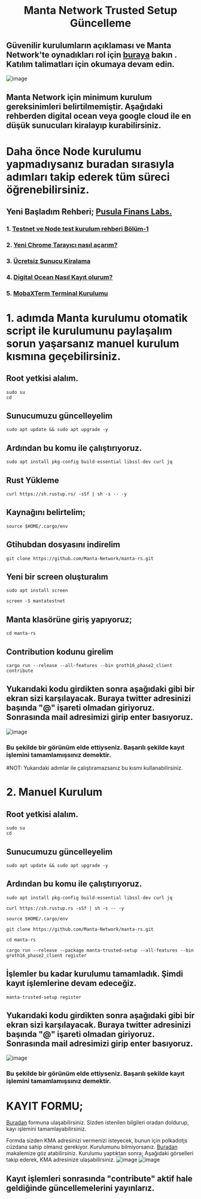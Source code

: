 <h1 align="center">Manta Network Trusted Setup Güncelleme

  ## Güvenilir kurulumların açıklaması ve Manta Network'te oynadıkları rol için [buraya](https://docs.manta.network/docs/concepts/TrustedSetup) bakın . Katılım talimatları için okumaya devam edin.
  
 ![image](https://docs.manta.network/img/guides/trusted-setup-stages.svg)

## Manta Network için minimum kurulum gereksinimleri belirtilmemiştir. Aşağıdaki rehberden digital ocean veya google cloud ile en düşük sunucuları kiralayıp kurabilirsiniz.
  
   # Daha önce Node kurulumu yapmadıysanız buradan sırasıyla adımları takip ederek tüm süreci öğrenebilirsiniz.
  ## Yeni Başladım Rehberi; [Pusula Finans Labs.](https://www.labs.pusulafinans.com/category/rehber/)
  ### 1. [Testnet ve Node test kurulum rehberi Bölüm-1](https://www.labs.pusulafinans.com/2022/08/23/testnet-ve-node-kurulum-rehberi/)
  ### 2. [Yeni Chrome Tarayıcı nasıl açarım?](https://www.labs.pusulafinans.com/2022/08/23/yeni-chrome-tarayici-nasil-acarim/)
  ### 3. [Ücretsiz Sunucu Kiralama](https://www.labs.pusulafinans.com/2022/08/23/nasil-ucretsiz-sunucu-kiralarim/)
  ### 4. [Digital Ocean Nasıl Kayıt olurum?](https://www.labs.pusulafinans.com/2022/08/23/digital-oceana-nasil-kayit-olabilirim/)
  ### 5. [MobaXTerm Terminal Kurulumu](https://www.labs.pusulafinans.com/2022/08/23/mobaxterm-terminal-kurulumu/)

 
  
  # 1. adımda Manta kurulumu otomatik script ile kurulumunu paylaşalım sorun yaşarsanız manuel kurulum kısmına geçebilirsiniz.
  
  
  ## Root yetkisi alalım.
  ```
  sudo su
  cd
  ```
  
 ## Sunucumuzu güncelleyelim
  
  ```
 sudo apt update && sudo apt upgrade -y
  ```
  
 ## Ardından bu komu ile çalıştırıyoruz.
  
 ```
sudo apt install pkg-config build-essential libssl-dev curl jq
 ```
 
  ## Rust Yükleme
 ```
curl https://sh.rustup.rs/ -sSf | sh -s -- -y
 ```
 ## Kaynağını belirtelim;
   ```
source $HOME/.cargo/env
 ```

 ## Gtihubdan dosyasını indirelim
 ```
git clone https://github.com/Manta-Network/manta-rs.git
 ```

 ## Yeni bir screen oluşturalım
 ```
sudo apt install screen
 ```
 ```
screen -S mantatestnet
 ``` 

 ## Manta klasörüne giriş yapıyoruz;
 ```
cd manta-rs
 ```
 
 ## Contribution kodunu girelim

 ```
cargo run --release --all-features --bin groth16_phase2_client contribute
 ``` 
  
 ## Yukarıdaki kodu girdikten sonra aşağıdaki gibi bir ekran sizi karşılayacak. Buraya twitter adresinizi başında "@" işareti olmadan giriyoruz. Sonrasında mail adresimizi girip enter basıyoruz.
  
  ![image](https://docs.manta.network/assets/images/ts_guide_register-a29ac5c407de7d05e590fefa7c93ae5e.png)
  
### Bu şekilde bir görünüm elde ettiyseniz. Başarılı şekilde kayıt işlemini tamamlamışsınız demektir. 

#NOT: Yukarıdaki adımlar ile çalıştıramazsanız bu kısmı kullanabilirsiniz. 

 # 2. Manuel Kurulum
  
  
  ## Root yetkisi alalım.
  ```
  sudo su
  cd
  ```
  
 ## Sunucumuzu güncelleyelim
  
  ```
 sudo apt update && sudo apt upgrade -y
  ```
  
 ## Ardından bu komu ile çalıştırıyoruz.
  
 ```
sudo apt install pkg-config build-essential libssl-dev curl jq
 ```
 ```
curl https://sh.rustup.rs -sSf | sh -s -- -y
 ```
 ```
source $HOME/.cargo/env
 ```
 ```
git clone https://github.com/Manta-Network/manta-rs.git
 ```

 ```
cd manta-rs
 ``` 
 ```
cargo run --release --package manta-trusted-setup --all-features --bin groth16_phase2_client register
 ``` 
  
 ## İşlemler bu kadar kurulumu tamamladık. Şimdi kayıt işlemlerine devam edeceğiz.
   ```
manta-trusted-setup register
 ```
 ## Yukarıdaki kodu girdikten sonra aşağıdaki gibi bir ekran sizi karşılayacak. Buraya twitter adresinizi başında "@" işareti olmadan giriyoruz. Sonrasında mail adresimizi girip enter basıyoruz.
  
  ![image](https://docs.manta.network/assets/images/ts_guide_register-a29ac5c407de7d05e590fefa7c93ae5e.png)
  
### Bu şekilde bir görünüm elde ettiyseniz. Başarılı şekilde kayıt işlemini tamamlamışsınız demektir. 

# KAYIT FORMU;
  [Buradan](https://mantanetwork.typeform.com/TrustedSetup) formuna ulaşabilirsiniz. Sizden istenilen bilgileri oradan doldurup, kayı işlemini tamamlayabilirsiniz.
  
  Formda sizden KMA adresinizi vermenizi isteyecek, bunun için polkadotjs cüzdana sahip olmanız gerekiyor. Kurulumunu bilmiyorsanız. [Buradan](https://www.pusulafinans.com/polkadot-cuzdan-nasil-olusturulur/) makalemize göz atabilirsiniz.
  Kurulumu yaptıktan sonra; Aşağıdaki görselleri takip ederek, KMA adresinize ulaşabilirsiniz.
  ![image](https://user-images.githubusercontent.com/111747226/195038643-45d453c9-20ff-49f6-b7a5-0d0b7f69577d.png)   ![image](https://user-images.githubusercontent.com/111747226/195038903-d12d58b5-16d6-4516-ac11-07457b8bc42c.png)

  
## Kayıt işlemleri sonrasında "contribute" aktif hale geldiğinde güncellemelerini yayınlarız.
